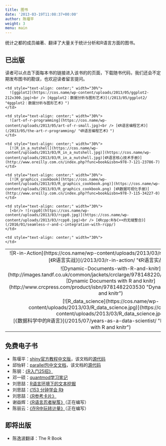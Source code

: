 ```yaml
---
title: 图书
date: '2013-03-19T11:08:37+00:00'
author: 陈堰平
weight: 3
menu: main
---
```



统计之都的成员编著、翻译了大量关于统计分析和R语言方面的图书。

## 已出版

读者可以点击下面每本书的链接进入该书的的页面，下载随书代码，我们还会不定期发布图书的勘误，也欢迎读者留言提问。

<table>
  <tr>
    <td style="text-align: center;" width="30%">
      ![R-in-Action](https://cos.name/wp-content/uploads/2013/03/r-in-action-small.jpg)<br /> [《R语言实战》](/2013/03/r-in-action/ "《R语言实战》")
    </td>
    
    <td style="text-align: center;" width="30%">
      ![ggplot2](https://cos.name/wp-content/uploads/2013/05/ggplot2-212x300.jpg)<br /> [《ggplot2：数据分析与图形艺术》](/2013/05/ggplot2/ "《ggplot2：数据分析与图形艺术》")
    </td>
    
    <td style="text-align: center;" width="30%">
      ![art-of-r-programming](https://cos.name/wp-content/uploads/2013/05/art-of-r-small.jpg)<br /> [《R语言编程艺术》](/2013/05/the-art-r-programming/ "《R语言编程艺术》")
    </td>
  </tr>
  
  <tr>
    <td style="text-align: center;" width="30%">
      ![Dynamic-Documents-with-R-and-knitr](http://images.tandf.co.uk/common/jackets/crclarge/978148220/9781482203530.jpg)<br /> [Dynamic Documents with R and knitr](http://www.crcpress.com/product/isbn/9781482203530 "Dynamic Documents with R and knitr")
    </td>
    
    <td style="text-align: center;" width="30%">
      [![R_in_a_nutshell](https://cos.name/wp-content/uploads/2013/03/R_in_a_nutshell.jpg)](https://cos.name/wp-content/uploads/2013/03/R_in_a_nutshell.jpg)[《R语言核心技术手册》](http://www.oreilly.com.cn/index.php?func=book&isbn=978-7-121-23786-7)
    </td>
    
    <td style="text-align: center;" width="30%">
      [![R_graphics_cookbook](https://cos.name/wp-content/uploads/2013/03/R_graphics_cookbook.png)](https://cos.name/wp-content/uploads/2013/03/R_graphics_cookbook.png) [《R数据可视化手册》](http://www.oreilly.com.cn/index.php?func=book&isbn=978-7-115-34227-0)
    </td>
  </tr>
  
  <tr>
    <td style="text-align: center;" width="30%">
      [![R_data_science](https://cos.name/wp-content/uploads/2013/03/R_data_science.jpg)](https://cos.name/wp-content/uploads/2013/03/R_data_science.jpg)<br /> [《数据科学中的R语言》](/2015/07/years-as-a-data-scientist/ "Dynamic Documents with R and knitr")
    </td>
    
    <td style="text-align: center;" width="30%">
      [<br/> ![rcpp0](https://cos.name/wp-content/uploads/2013/03/rcpp0.jpg)](https://cos.name/wp-content/uploads/2013/03/rcpp0.jpg)<br /> [《Rcpp:R与C++的无缝整合》](/2016/01/seamless-r-and-c-integration-with-rcpp/)
    </td>
    
    <td style="text-align: center;" width="30%">
    </td>
  </tr>
</table>

## 免费电子书

  * 陈堰平：[shiny官方教程中文版](http://yanping.me/shiny-tutorial/)，该文档的[源代码](https://github.com/yanping/shiny-tutorial)
  * 邱怡轩：[parallel包中文文档](https://github.com/yixuan/parallel-translation/blob/master/parallel_zh_CN.pdf?raw=true)，该文档的[源代码](https://github.com/yixuan/parallel-translation)
  * 陈钢：[《R入门25招》](http://gossipcoder.com/?tag=r%E5%85%A5%E9%97%A825%E6%8B%9B "R入门25招")
  * 邓一硕：[quantmod学习笔记](https://github.com/dengyishuo/dengyishuo.github.com/tree/master/RFinance)
  * 刘思喆：[R语言环境下的文本挖掘](http://www.bjt.name/upload/pdf/Text%20Mining%20in%20R.pdf)
  * 刘思喆：[《153 分钟学会 R》](http://cran.r-project.org/doc/contrib/Liu-FAQ.pdf "153 分钟学会 R")
  * 刘思喆：[《R参考卡片》](http://cran.r-project.org/doc/contrib/Liu-R-refcard.pdf "R参考卡片")
  * 谢益辉：[《R语言忍者秘笈》](https://github.com/yihui/r-ninja "R语言忍者秘笈")（正在编写）
  * 陈丽云：[《在R中玩转计量》](https://github.com/cloudly/Play-Econometrics-with-R "在R中玩转计量")（正在编写）

## 即将出版

  * 陈逸波翻译：The R Book
